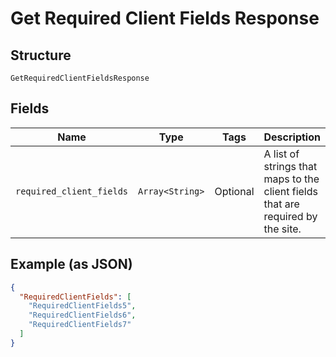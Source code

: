 
# Get Required Client Fields Response

## Structure

`GetRequiredClientFieldsResponse`

## Fields

| Name | Type | Tags | Description |
|  --- | --- | --- | --- |
| `required_client_fields` | `Array<String>` | Optional | A list of strings that maps to the client fields that are required by the site. |

## Example (as JSON)

```json
{
  "RequiredClientFields": [
    "RequiredClientFields5",
    "RequiredClientFields6",
    "RequiredClientFields7"
  ]
}
```

